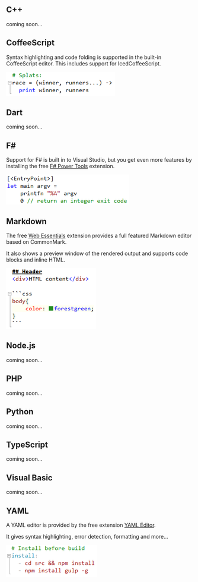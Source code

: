 ﻿<properties
    pageTitle="Other languages"
    description="Short description of the page"
    slug="other"
    order="1500"
    keywords="css, intellisense, stylesheets"
/>

## C++
coming soon...

## CoffeeScript
Syntax highlighting and code folding is supported in the built-in
CoffeeScript editor. This includes support for IcedCoffeeScript.

![CoffeeScript](_assets/other-coffeescript.png)

## Dart
coming soon...

## F#
Support for F# is built in to Visual Studio, but you get even
more features by installing the free
[F# Power Tools](https://visualstudiogallery.msdn.microsoft.com/136b942e-9f2c-4c0b-8bac-86d774189cff)
extension.

![F#](_assets/other-fsharp.png)

## Markdown
The free [Web Essentials](https://visualstudiogallery.msdn.microsoft.com/ee6e6d8c-c837-41fb-886a-6b50ae2d06a2)
extension provides a full featured Markdown editor based on CommonMark.

It also shows a preview window of the rendered output and supports code
blocks and inline HTML.

![Markdown](_assets/other-markdown.png)

## Node.js
coming soon...

## PHP
coming soon...

## Python
coming soon...

## TypeScript
coming soon...

## Visual Basic
coming soon...

## YAML
A YAML editor is provided by the free extension
[YAML Editor](https://visualstudiogallery.msdn.microsoft.com/34423c06-f756-4721-8394-bc3d23b91ca7).

It gives syntax highlighting, error detection, formatting and more...

![YAML](_assets/other-yaml.png)